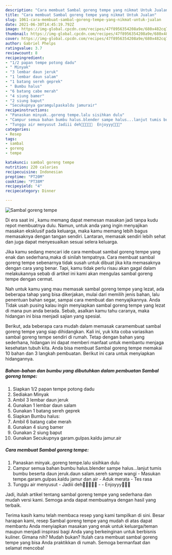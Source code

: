 ```yaml
---
description: "Cara membuat Sambal goreng tempe yang nikmat Untuk Jualan"
title: "Cara membuat Sambal goreng tempe yang nikmat Untuk Jualan"
slug: 1061-cara-membuat-sambal-goreng-tempe-yang-nikmat-untuk-jualan
date: 2021-06-30T14:45:19.792Z
image: https://img-global.cpcdn.com/recipes/47f8956354208a9e/680x482cq70/sambal-goreng-tempe-foto-resep-utama.jpg
thumbnail: https://img-global.cpcdn.com/recipes/47f8956354208a9e/680x482cq70/sambal-goreng-tempe-foto-resep-utama.jpg
cover: https://img-global.cpcdn.com/recipes/47f8956354208a9e/680x482cq70/sambal-goreng-tempe-foto-resep-utama.jpg
author: Gabriel Phelps
ratingvalue: 3.7
reviewcount: 8
recipeingredient:
- "1/2 papan tempe potong dadu"
- " Minyak"
- "3 lembar daun jeruk"
- "1 lembar daun salam"
- "1 batang sereh geprek"
- " Bumbu halus"
- "6 batang cabe merah"
- "4 siung bamer"
- "2 siung baput"
- "Secukupnya garamgulpaskaldu jamurair"
recipeinstructions:
- "Panaskan minyak..goreng tempe.lalu sisihkan dulu"
- "Campur semua bahan bumbu halus.blender sampe halus...lanjut tumis bumbu beserta daun jeruk.daun salam.sereh sampe wangi Masukan tempe.garam.gulpas.kaldu jamur dan air Aduk merata Tes rasa"
- "Tunggu air menyusut Jadiii deh🤗🤤🤤🤤🤤  Enjoyyy🤤🤤🤤"
categories:
- Resep
tags:
- sambal
- goreng
- tempe

katakunci: sambal goreng tempe 
nutrition: 220 calories
recipecuisine: Indonesian
preptime: "PT20M"
cooktime: "PT38M"
recipeyield: "4"
recipecategory: Dinner

---
```



![Sambal goreng tempe](https://img-global.cpcdn.com/recipes/47f8956354208a9e/680x482cq70/sambal-goreng-tempe-foto-resep-utama.jpg)

Di era  saat ini , kamu memang dapat memesan masakan jadi tanpa kudu repot membuatnya dulu. Namun, untuk anda yang ingin menyajikan masakan eksklusif pada keluarga, maka kamu memang lebih bagus memasaknya dengan tangan sendiri. Lantaran, memasak sendiri lebih sehat dan juga dapat menyesuaikan sesuai selera keluarga.

Jika kamu sedang mencari ide cara membuat sambal goreng tempe yang enak dan sederhana,maka di sinilah tempatnya. Cara membuat sambal goreng tempe  sebenarnya tidak susah untuk dibuat jika kita memasaknya dengan cara yang benar. Tapi, kamu tidak perlu risau akan gagal dalam melakukannya 
sebab di artikel ini kami akan mengulas sambal goreng tempe dengan cermat.  



Nah untuk kamu yang mau memasak sambal goreng tempe yang lezat, ada beberapa tahap yang bisa dikerjakan, mulai dari memilih jenis bahan, lalu penentuan bahan segar, sampai cara membuat dan menyajikannya. Anda Tidak usah pusing kalau ingin menyiapkan sambal goreng tempe yang lezat di mana pun anda berada. Sebab, asalkan kamu  tahu caranya, maka hidangan ini bisa menjadi sajian yang spesial.

Berikut, ada beberapa cara mudah dalam memasak caramembuat sambal goreng tempe yang siap dihidangkan. Kali ini, yuk kita coba variasikan sambal goreng tempe sendiri di rumah. Tetap dengan bahan yang sederhana, hidangan ini dapat memberi manfaat untuk membantu menjaga kesehatan tubuh kita. Anda bisa membuat Sambal goreng tempe memakai 10 bahan dan 3 langkah pembuatan. Berikut ini cara untuk menyiapkan hidangannya.

<!--inarticleads1-->

##### Bahan-bahan dan bumbu yang dibutuhkan dalam pembuatan Sambal goreng tempe:

1. Siapkan 1/2 papan tempe potong dadu
1. Sediakan  Minyak
1. Ambil 3 lembar daun jeruk
1. Gunakan 1 lembar daun salam
1. Gunakan 1 batang sereh geprek
1. Siapkan  Bumbu halus:
1. Ambil 6 batang cabe merah
1. Gunakan 4 siung bamer
1. Gunakan 2 siung baput
1. Gunakan Secukupnya garam.gulpas.kaldu jamur.air




<!--inarticleads2-->

##### Cara membuat Sambal goreng tempe:

1. Panaskan minyak..goreng tempe.lalu sisihkan dulu
1. Campur semua bahan bumbu halus.blender sampe halus...lanjut tumis bumbu beserta daun jeruk.daun salam.sereh sampe wangi - Masukan tempe.garam.gulpas.kaldu jamur dan air - Aduk merata - Tes rasa
1. Tunggu air menyusut - Jadiii deh🤗🤤🤤🤤🤤 -  - Enjoyyy🤤🤤🤤




Jadi, itulah artikel tentang  sambal goreng tempe  yang sederhana dan mudah versi kami. Semoga anda dapat membuatnya dengan hasil yang terbaik. 

Terima kasih kamu telah membaca resep yang kami tampilkan di sini. Besar harapan kami, resep  Sambal goreng tempe yang mudah di atas dapat membantu Anda menyiapkan masakan yang enak untuk keluarga/teman maupun menjadi inspirasi bagi Anda yang berkeinginan untuk berbisnis kuliner. Gimana nih? Mudah bukan? Itulah cara membuat sambal goreng tempe yang bisa Anda praktikkan di rumah. Semoga bermanfaat dan selamat mencoba!

